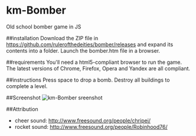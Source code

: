 # km-Bomber
Old school bomber game in JS

##installation
Download the ZIP file in https://github.com/rulerofthedeities/bomber/releases and expand its contents into a folder.
Launch the bomber.htm file in a browser.

##requirements
You'll need a html5-compliant browser to run the game.
The latest versions of Chrome, Firefox, Opera and Yandex are all compliant.

##instructions
Press space to drop a bomb.
Destroy all buildings to complete a level.

##Screenshot
![km-Bomber sreenshot](http://i.imgur.com/KwAna3i.png)

##Attribution
 - cheer sound: http://www.freesound.org/people/chripei/
 - rocket sound: http://www.freesound.org/people/Robinhood76/
 
